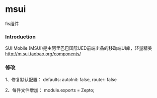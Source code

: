 # msui
fis组件

### Introduction
SUI Mobile (MSUI)是由阿里巴巴国际UED前端出品的移动端UI库，轻量精美 http://m.sui.taobao.org/components/

### 修改
1、修复默认配置：
defaults: 
    autoInit: false, 
    router: false
    
2、每件文件增加：
module.exports = Zepto;
